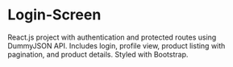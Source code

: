 # Login-Screen
React.js project with authentication and protected routes using DummyJSON API. Includes login, profile view, product listing with pagination, and product details. Styled with Bootstrap.
